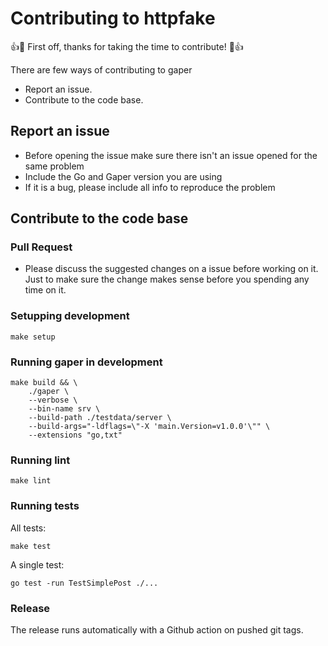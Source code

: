 # Contributing to httpfake

:+1::tada: First off, thanks for taking the time to contribute! :tada::+1:

There are few ways of contributing to gaper

* Report an issue.
* Contribute to the code base.

## Report an issue

* Before opening the issue make sure there isn't an issue opened for the same problem
* Include the Go and Gaper version you are using
* If it is a bug, please include all info to reproduce the problem

## Contribute to the code base

### Pull Request

* Please discuss the suggested changes on a issue before working on it. Just to make sure the change makes sense before you spending any time on it.

### Setupping development

```
make setup
```

### Running gaper in development

```
make build && \
	./gaper \
	--verbose \
	--bin-name srv \
	--build-path ./testdata/server \
	--build-args="-ldflags=\"-X 'main.Version=v1.0.0'\"" \
	--extensions "go,txt"
```

### Running lint

```
make lint
```

### Running tests

All tests:
```
make test
```

A single test:
```
go test -run TestSimplePost ./...
```

### Release

The release runs automatically with a Github action on pushed git tags.
